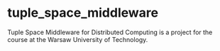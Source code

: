 # tuple_space_middleware
Tuple Space Middleware for Distributed Computing is a project for the course at the Warsaw University of Technology.